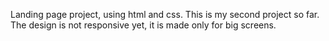Landing page project, using html and css. This is my second project so far.
The design is not responsive yet, it is made only for big screens.
